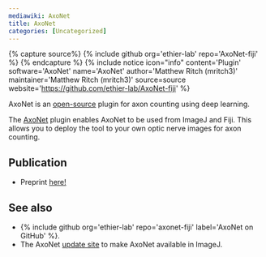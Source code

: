 ```yaml
---
mediawiki: AxoNet
title: AxoNet
categories: [Uncategorized]
---
```



{% capture source%}
{% include github org='ethier-lab' repo='AxoNet-fiji' %}
{% endcapture %}
{% include notice icon="info" content='Plugin' software='AxoNet' name='AxoNet' author='Matthew Ritch (mritch3)' maintainer='Matthew Ritch (mritch3)' source=source website='https://github.com/ethier-lab/AxoNet-fiji' %}

AxoNet is an [open-source](/licensing/open-source) plugin
for axon counting using deep learning.

The [AxoNet](https://github.com/ethier-lab/axonet-fiji) plugin enables AxoNet to be used from ImageJ and Fiji. This allows you to deploy the tool to your own optic nerve images for axon counting.

## Publication

-   Preprint [here!](https://arxiv.org/abs/1908.02919)

## See also

-   {% include github org='ethier-lab' repo='axonet-fiji' label='AxoNet on GitHub' %}.
-   The AxoNet [update site](/update-sites) to make AxoNet available in ImageJ.

  
